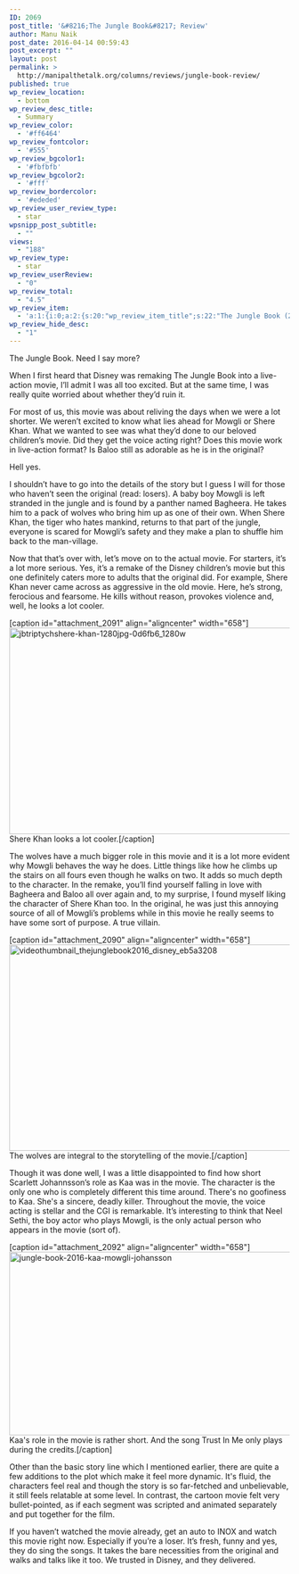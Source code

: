 ```yaml
---
ID: 2069
post_title: '&#8216;The Jungle Book&#8217; Review'
author: Manu Naik
post_date: 2016-04-14 00:59:43
post_excerpt: ""
layout: post
permalink: >
  http://manipalthetalk.org/columns/reviews/jungle-book-review/
published: true
wp_review_location:
  - bottom
wp_review_desc_title:
  - Summary
wp_review_color:
  - '#ff6464'
wp_review_fontcolor:
  - '#555'
wp_review_bgcolor1:
  - '#fbfbfb'
wp_review_bgcolor2:
  - '#fff'
wp_review_bordercolor:
  - '#ededed'
wp_review_user_review_type:
  - star
wpsnipp_post_subtitle:
  - ""
views:
  - "188"
wp_review_type:
  - star
wp_review_userReview:
  - "0"
wp_review_total:
  - "4.5"
wp_review_item:
  - 'a:1:{i:0;a:2:{s:20:"wp_review_item_title";s:22:"The Jungle Book (2016)";s:19:"wp_review_item_star";s:3:"4.5";}}'
wp_review_hide_desc:
  - "1"
---
```

The Jungle Book. Need I say more?

When I first heard that Disney was remaking The Jungle Book into a live-action movie, I’ll admit I was all too excited. But at the same time, I was really quite worried about whether they’d ruin it.

For most of us, this movie was about reliving the days when we were a lot shorter. We weren’t excited to know what lies ahead for Mowgli or Shere Khan. What we wanted to see was what they’d done to our beloved children’s movie. Did they get the voice acting right? Does this movie work in live-action format? Is Baloo still as adorable as he is in the original?

Hell yes.

I shouldn’t have to go into the details of the story but I guess I will for those who haven’t seen the original (read: losers). A baby boy Mowgli is left stranded in the jungle and is found by a panther named Bagheera. He takes him to a pack of wolves who bring him up as one of their own. When Shere Khan, the tiger who hates mankind, returns to that part of the jungle, everyone is scared for Mowgli’s safety and they make a plan to shuffle him back to the man-village.

Now that that’s over with, let’s move on to the actual movie. For starters, it’s a lot more serious. Yes, it’s a remake of the Disney children’s movie but this one definitely caters more to adults that the original did. For example, Shere Khan never came across as aggressive in the old movie. Here, he’s strong, ferocious and fearsome. He kills without reason, provokes violence and, well, he looks a lot cooler.

[caption id="attachment_2091" align="aligncenter" width="658"]<a href="http://manipalthetalk.net/wp-content/uploads/2016/04/jbtriptychshere-khan-1280jpg-0d6fb6_1280w.jpg" rel="attachment wp-att-2091"><img class="wp-image-2091 size-large" src="http://manipalthetalk.net/wp-content/uploads/2016/04/jbtriptychshere-khan-1280jpg-0d6fb6_1280w-1024x576.jpg" alt="jbtriptychshere-khan-1280jpg-0d6fb6_1280w" width="658" height="370" /></a> Shere Khan looks a lot cooler.[/caption]

The wolves have a much bigger role in this movie and it is a lot more evident why Mowgli behaves the way he does. Little things like how he climbs up the stairs on all fours even though he walks on two. It adds so much depth to the character. In the remake, you’ll find yourself falling in love with Bagheera and Baloo all over again and, to my surprise, I found myself liking the character of Shere Khan too. In the original, he was just this annoying source of all of Mowgli’s problems while in this movie he really seems to have some sort of purpose. A true villain.

[caption id="attachment_2090" align="aligncenter" width="658"]<a href="http://manipalthetalk.net/wp-content/uploads/2016/04/videothumbnail_thejunglebook2016_disney_eb5a3208.jpeg" rel="attachment wp-att-2090"><img class="wp-image-2090 size-large" src="http://manipalthetalk.net/wp-content/uploads/2016/04/videothumbnail_thejunglebook2016_disney_eb5a3208-1024x576.jpeg" alt="videothumbnail_thejunglebook2016_disney_eb5a3208" width="658" height="370" /></a> The wolves are integral to the storytelling of the movie.[/caption]

Though it was done well, I was a little disappointed to find how short Scarlett Johannsson’s role as Kaa was in the movie. The character is the only one who is completely different this time around. There's no goofiness to Kaa. She's a sincere, deadly killer. Throughout the movie, the voice acting is stellar and the CGI is remarkable. It’s interesting to think that Neel Sethi, the boy actor who plays Mowgli, is the only actual person who appears in the movie (sort of).

[caption id="attachment_2092" align="aligncenter" width="658"]<a href="http://manipalthetalk.net/wp-content/uploads/2016/04/jungle-book-2016-kaa-mowgli-johansson.jpg" rel="attachment wp-att-2092"><img class="wp-image-2092 size-large" src="http://manipalthetalk.net/wp-content/uploads/2016/04/jungle-book-2016-kaa-mowgli-johansson-1024x512.jpg" alt="jungle-book-2016-kaa-mowgli-johansson" width="658" height="329" /></a> Kaa's role in the movie is rather short. And the song Trust In Me only plays during the credits.[/caption]

Other than the basic story line which I mentioned earlier, there are quite a few additions to the plot which make it feel more dynamic. It's fluid, the characters feel real and though the story is so far-fetched and unbelievable, it still feels relatable at some level. In contrast, the cartoon movie felt very bullet-pointed, as if each segment was scripted and animated separately and put together for the film.

If you haven’t watched the movie already, get an auto to INOX and watch this movie right now. Especially if you’re a loser. It’s fresh, funny and yes, they do sing the songs. It takes the bare necessities from the original and walks and talks like it too. We trusted in Disney, and they delivered.